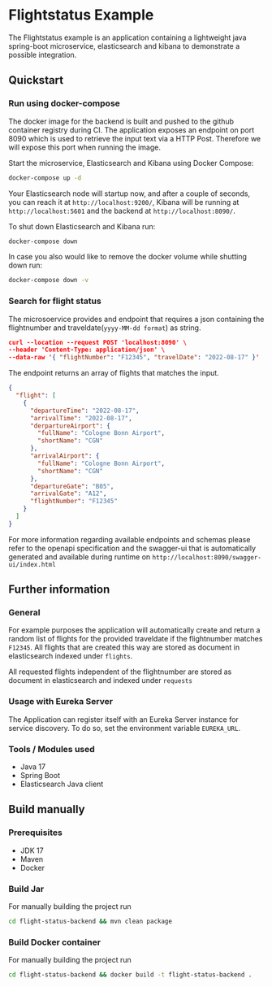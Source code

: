 # Flightstatus Example

The Flightstatus example is an application containing a lightweight java spring-boot microservice, elasticsearch and kibana to demonstrate a possible integration.

## Quickstart
###  Run using docker-compose

The docker image for the backend is built and pushed to the github container registry during CI. The application exposes an endpoint on port 8090 which is used to retrieve the input text via a HTTP Post. Therefore we will expose this port when running the image.


Start the microservice, Elasticsearch and Kibana using Docker Compose:
```bash 
docker-compose up -d
```

Your Elasticsearch node will startup now, and after a couple of seconds, you can reach it at `http://localhost:9200/`, Kibana will be running at `http://localhost:5601` and the backend at `http://localhost:8090/`.


To shut down Elasticsearch and Kibana run:
```bash 
docker-compose down
```

In case you also would like to remove the docker volume while shutting down run:
```bash 
docker-compose down -v
```

### Search for flight status
The microsoervice provides and endpoint that requires a json containing the flightnumber and traveldate(`yyyy-MM-dd format`) as string.
```JSON
curl --location --request POST 'localhost:8090' \
--header 'Content-Type: application/json' \
--data-raw '{ "flightNumber": "F12345", "travelDate": "2022-08-17" }'
```


The endpoint returns an array of flights that matches the input.
```JSON
{
  "flight": [
    {
      "departureTime": "2022-08-17",
      "arrivalTime": "2022-08-17",
      "derpartureAirport": {
        "fullName": "Cologne Bonn Airport",
        "shortName": "CGN"
      },
      "arrivalAirport": {
        "fullName": "Cologne Bonn Airport",
        "shortName": "CGN"
      },
      "departureGate": "B05",
      "arrivalGate": "A12",
      "flightNumber": "F12345"
    }
  ]
}
```
 For more information regarding available endpoints and schemas please refer to the openapi specification and the swagger-ui that is automatically generated and available during runtime on `http://localhost:8090/swagger-ui/index.html`

## Further information
### General
For example purposes the application will automatically create and return a random list of flights for the provided traveldate if the flightnumber matches `F12345`. All flights that are created this way are stored as document in elasticsearch indexed under `flights`.

All requested flights independent of the flightnumber are stored as document in elasticsearch and indexed under `requests`


### Usage with Eureka Server
The Application can register itself with an Eureka Server instance for service discovery. To do so, set the environment variable `EUREKA_URL`.
### Tools / Modules used

 * Java 17
 * Spring Boot
 * Elasticsearch Java client


## Build manually

### Prerequisites
 * JDK 17
 * Maven
 * Docker

### Build Jar
For manually building the project run
```bash 
cd flight-status-backend && mvn clean package
```

### Build Docker container
For manually building the project run
```bash 
cd flight-status-backend && docker build -t flight-status-backend .
```